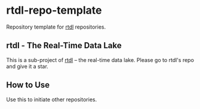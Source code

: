 # rtdl-repo-template
Repository template for [rtdl](https://github.com/realtimedatalake/rtdl) repositories.

## rtdl - The Real-Time Data Lake
This is a sub-project of [rtdl](https://github.com/realtimedatalake/rtdl) – the real-time 
data lake. Please go to rtdl's repo and give it a star.

## How to Use
Use this to initiate other repositories.
